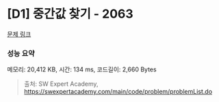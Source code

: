 # [D1] 중간값 찾기 - 2063 

[문제 링크](https://swexpertacademy.com/main/code/problem/problemDetail.do?contestProbId=AV5QPsXKA2UDFAUq) 

### 성능 요약

메모리: 20,412 KB, 시간: 134 ms, 코드길이: 2,660 Bytes



> 출처: SW Expert Academy, https://swexpertacademy.com/main/code/problem/problemList.do